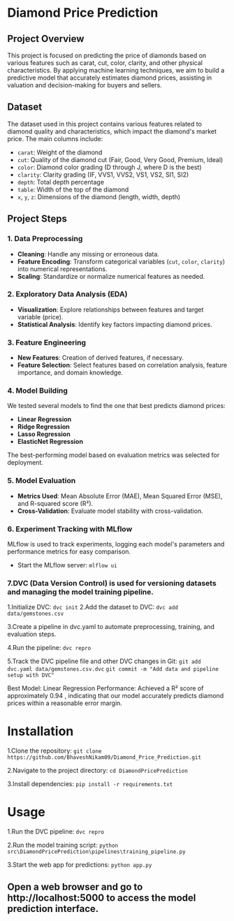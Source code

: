 # Diamond Price Prediction

## Project Overview
This project is focused on predicting the price of diamonds based on various features such as carat, cut, color, clarity, and other physical characteristics. By applying machine learning techniques, we aim to build a predictive model that accurately estimates diamond prices, assisting in valuation and decision-making for buyers and sellers.


## Dataset
The dataset used in this project contains various features related to diamond quality and characteristics, which impact the diamond's market price. The main columns include:

- `carat`: Weight of the diamond
- `cut`: Quality of the diamond cut (Fair, Good, Very Good, Premium, Ideal)
- `color`: Diamond color grading (D through J, where D is the best)
- `clarity`: Clarity grading (IF, VVS1, VVS2, VS1, VS2, SI1, SI2)
- `depth`: Total depth percentage
- `table`: Width of the top of the diamond
- `x`, `y`, `z`: Dimensions of the diamond (length, width, depth)

## Project Steps

### 1. Data Preprocessing
- **Cleaning**: Handle any missing or erroneous data.
- **Feature Encoding**: Transform categorical variables (`cut`, `color`, `clarity`) into numerical representations.
- **Scaling**: Standardize or normalize numerical features as needed.

### 2. Exploratory Data Analysis (EDA)
- **Visualization**: Explore relationships between features and target variable (price).
- **Statistical Analysis**: Identify key factors impacting diamond prices.

### 3. Feature Engineering
- **New Features**: Creation of derived features, if necessary.
- **Feature Selection**: Select features based on correlation analysis, feature importance, and domain knowledge.

### 4. Model Building
We tested several models to find the one that best predicts diamond prices:
- **Linear Regression**
- **Ridge Regression**
- **Lasso Regression**
- **ElasticNet Regression**

The best-performing model based on evaluation metrics was selected for deployment.

### 5. Model Evaluation
- **Metrics Used**: Mean Absolute Error (MAE), Mean Squared Error (MSE), and R-squared score (R²).
- **Cross-Validation**: Evaluate model stability with cross-validation.

### 6. Experiment Tracking with MLflow
MLflow is used to track experiments, logging each model's parameters and performance metrics for easy comparison.
- Start the MLflow server:
  `mlflow ui`

### 7.DVC (Data Version Control) is used for versioning datasets and managing the model training pipeline.

  1.Initialize DVC:
    `dvc init`
  2.Add the dataset to DVC:
    `dvc add data/gemstones.csv`

  3.Create a pipeline in dvc.yaml to automate preprocessing, training, and evaluation steps.

  4.Run the pipeline:
    `dvc repro`

  5.Track the DVC pipeline file and other DVC changes in Git:
    `git add dvc.yaml data/gemstones.csv.dvc`
    `git commit -m "Add data and pipeline setup with DVC"`


Best Model: Linear Regression
Performance: Achieved a R² score of approximately 0.94 , indicating that our model accurately predicts diamond prices within a reasonable error margin.


# Installation
1.Clone the repository:
  `git clone https://github.com/BhaveshNikam09/Diamond_Price_Prediction.git`

2.Navigate to the project directory:
   `cd DiamondPricePrediction`

3.Install dependencies:
   `pip install -r requirements.txt`


# Usage
1.Run the DVC pipeline:
  `dvc repro`

2.Run the model training script:
  `python src\DiamondPricePrediction\pipelines\training_pipeline.py`

3.Start the web app for predictions:
   `python app.py`

## Open a web browser and go to http://localhost:5000 to access the model prediction interface.

